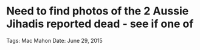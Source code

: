 # Need to find photos of the 2 Aussie Jihadis reported dead - see if one of

Tags: Mac Mahon
Date: June 29, 2015